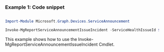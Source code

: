 ### Example 1: Code snippet

```powershell

Import-Module Microsoft.Graph.Devices.ServiceAnnouncement

Invoke-MgReportServiceAnnouncementIssueIncident -ServiceHealthIssueId $serviceHealthIssueId

```
This example shows how to use the Invoke-MgReportServiceAnnouncementIssueIncident Cmdlet.

